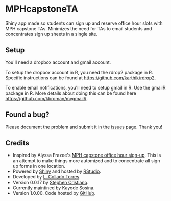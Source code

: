 MPHcapstoneTA
=============

Shiny app made so students can sign up and reserve office hour slots with MPH capstone TAs. Minimizes the need for TAs to email students and concentrates sign up sheets in a single site.

## Setup 
You'll need a dropbox account and gmail account.

To setup the dropbox account in R, you need the rdrop2 package in R. Specific instructions can be found at https://github.com/karthik/rdrop2.

To enable email notifications, you'll need to setup gmail in R. Use the gmailR package in R. More details about doing this can be found here https://github.com/kbroman/mygmailR.


## Found a bug?

Please document the problem and submit it in the [issues](https://github.com/ksosina/MPHcapstoneTA/issues) page. Thank you!

## Credits

* Inspired by Alyssa Frazee's [MPH capstone office hour sign-up](http://biostat.jhsph.edu/~afrazee/mphcapstone.html). This is an attempt to make things more automized and to concentrate all sign up forms in one location.
* Powered by [Shiny](http://www.rstudio.com/shiny/) and hosted by [RStudio](http://www.rstudio.com/).
* Developed by [L. Collado Torres](http://bit.ly/LColladoTorres).
* Version 0.0.17 by [Stephen Cristiano](https://github.com/scristia).
* Currently maintined by Kayode Sosina.
* Version 1.0.00. Code hosted by [GitHub](https://github.com/ksosina/MPHcapstoneTA).
